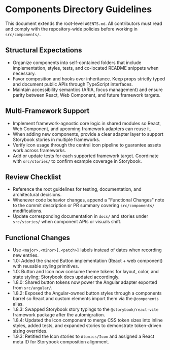 # Components Directory Guidelines

This document extends the root-level `AGENTS.md`. All contributors must read and comply with the repository-wide policies before working in `src/components/`.

## Structural Expectations
- Organize components into self-contained folders that include implementation, styles, tests, and co-located README snippets when necessary.
- Favor composition and hooks over inheritance. Keep props strictly typed and document public APIs through TypeScript interfaces.
- Maintain accessibility semantics (ARIA, focus management) and ensure parity between React, Web Component, and future framework targets.

## Multi-Framework Support
- Implement framework-agnostic core logic in shared modules so React, Web Component, and upcoming framework adapters can reuse it.
- When adding new components, provide a clear adapter layer to support Storybook stories in multiple frameworks.
- Verify icon usage through the central icon pipeline to guarantee assets work across frameworks.
- Add or update tests for each supported framework target. Coordinate with `src/stories/` to confirm example coverage in Storybook.

## Review Checklist
- Reference the root guidelines for testing, documentation, and architectural decisions.
- Whenever code behavior changes, append a "Functional Changes" note to the commit description or PR summary covering `src/components/` modifications.
- Update corresponding documentation in `docs/` and stories under `src/stories/` when component APIs or visuals shift.

## Functional Changes
- Use `<major>.<minor>[.<patch>]` labels instead of dates when recording new entries.
- 1.0: Added the shared Button implementation (React + web component) with reusable styling primitives.
- 1.0: Button and Icon now consume theme tokens for layout, color, and state styling; Storybook docs updated accordingly.
- 1.8.0: Shared button tokens now power the Angular adapter exported from `src/angular/`.
- 1.8.2: Exposed the Angular-owned button styles through a components barrel so React and custom elements import them via the `@components` alias.
- 1.8.3: Swapped Storybook story typings to the `@storybook/react-vite` framework package after the automigration.
- 1.8.4: Updated the Icon component to merge CSS token sizes into inline styles, added tests, and expanded stories to demonstrate token-driven sizing overrides.
- 1.9.3: Retitled the Icon stories to `Atomics/Icon` and assigned a React meta ID for Storybook composition alignment.
